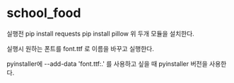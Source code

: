 # school_food

실행전
pip install requests
pip install pillow
위 두개 모듈을 설치한다.

실행시 원하는 폰트를 font.ttf 로 이름을 바꾸고 실행한다.

pyinstaller에 --add-data 'font.ttf:.' 를 사용하고 싶을 때 pyinstaller 버전을 사용한다.
